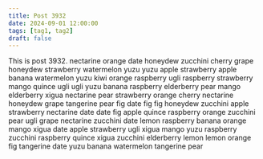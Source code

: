 ```yaml
---
title: Post 3932
date: 2024-09-01 12:00:00
tags: [tag1, tag2]
draft: false
---
```

This is post 3932.
nectarine
orange
date
honeydew
zucchini
cherry
grape
honeydew
strawberry
watermelon
yuzu
yuzu
apple
strawberry
apple
banana
watermelon
yuzu
kiwi
orange
raspberry
ugli
raspberry
strawberry
mango
quince
ugli
ugli
yuzu
banana
raspberry
elderberry
pear
mango
elderberry
xigua
nectarine
pear
strawberry
orange
cherry
nectarine
honeydew
grape
tangerine
pear
fig
date
fig
fig
honeydew
zucchini
apple
strawberry
nectarine
date
date
fig
apple
quince
raspberry
orange
zucchini
pear
ugli
grape
nectarine
zucchini
date
lemon
raspberry
banana
orange
mango
xigua
date
apple
strawberry
ugli
xigua
mango
yuzu
raspberry
zucchini
raspberry
quince
xigua
zucchini
elderberry
lemon
lemon
orange
fig
tangerine
date
yuzu
banana
watermelon
tangerine
pear
